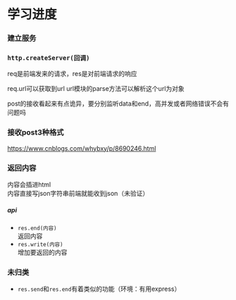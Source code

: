 # 学习进度

### 建立服务

### `http.createServer(回调)`

req是前端发来的请求，res是对前端请求的响应

req.url可以获取到url
url模块的parse方法可以解析这个url为对象

post的接收看起来有点诡异，要分别监听data和end，高并发或者网络错误不会有问题吗



### 接收post3种格式

https://www.cnblogs.com/whybxy/p/8690246.html

### 返回内容

内容会插进html  
内容直接写json字符串前端就能收到json（未验证）

##### api

- `res.end(内容)`  
  返回内容
- `res.write(内容)`  
  增加要返回的内容

### 未归类

- `res.send`和`res.end`有着类似的功能（环境：有用express）